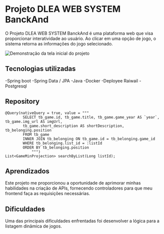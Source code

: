 # Projeto DLEA WEB SYSTEM BanckAnd 

O Projeto DLEA WEB SYSTEM BanckAnd é uma plataforma web que visa proporcionar interatividade ao usuário. Ao clicar em uma opção de jogo, o sistema retorna as informações do jogo selecionado.

![Demonstração da tela inicial do projeto](./Animacao.gif)



## Tecnologias utilizadas
-Spring boot
-Spring Data / JPA
-Java
-Docker
-Deployee Raiwail
-Postgresql

## Repository
```
@Query(nativeQuery = true, value = """
		SELECT tb_game.id, tb_game.title, tb_game.game_year AS `year`, tb_game.img_url AS imgUrl,
		tb_game.short_description AS shortDescription, tb_belonging.position
		FROM tb_game
		INNER JOIN tb_belonging ON tb_game.id = tb_belonging.game_id
		WHERE tb_belonging.list_id = :listId
		ORDER BY tb_belonging.position
			""")
List<GameMinProjection> searchByList(Long listId);
```

## Aprendizados
Este projeto me proporcionou a oportunidade de aprimorar minhas habilidades na criação de APIs, fornecendo controladores para que meu frontend faça as requisições necessárias.

## Dificuldades
Uma das principais dificuldades enfrentadas foi desenvolver a lógica para a listagem dinâmica de jogos.
